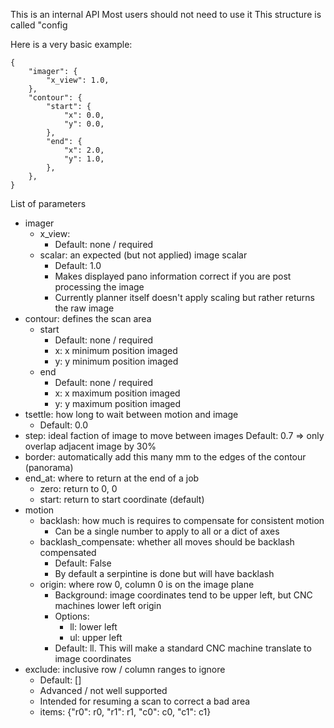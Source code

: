 This is an internal API
Most users should not need to use it
This structure is called "config

Here is a very basic example:

```
{
    "imager": {
        "x_view": 1.0,
    },
    "contour": {
        "start": {
            "x": 0.0,
            "y": 0.0,
        },
        "end": {
            "x": 2.0,
            "y": 1.0,
        },
    },
}
```

List of parameters
  * imager
    * x_view: 
      * Default: none / required
    * scalar: an expected (but not applied) image scalar
      * Default: 1.0
      * Makes displayed pano information correct if you are post processing the image
      * Currently planner itself doesn't apply scaling but rather returns the raw image
  * contour: defines the scan area
    * start
      * Default: none / required
      * x: x minimum position imaged 
      * y: y minimum position imaged
    * end
      * Default: none / required
      * x: x maximum position imaged 
      * y: y maximum position imaged
  * tsettle: how long to wait between motion and image
    * Default: 0.0
  * step: ideal faction of image to move between images
    Default: 0.7 => only overlap adjacent image by 30%
  * border: automatically add this many mm to the edges of the contour (panorama)
  * end_at: where to return at the end of a job
    * zero: return to 0, 0
    * start: return to start coordinate (default)
  * motion
    * backlash: how much is requires to compensate for consistent motion
       * Can be a single number to apply to all or a dict of axes
    * backlash_compensate: whether all moves should be backlash compensated
       * Default: False
       * By default a serpintine is done but will have backlash
    * origin: where row 0, column 0 is on the image plane
      * Background: image coordinates tend to be upper left, but CNC machines lower left origin
      * Options:
        * ll: lower left
        * ul: upper left
      * Default: ll. This will make a standard CNC machine translate to image coordinates
  * exclude: inclusive row / column ranges to ignore
    * Default: []
    * Advanced / not well supported
    * Intended for resuming a scan to correct a bad area
    * items: {"r0": r0, "r1": r1, "c0": c0, "c1": c1}

